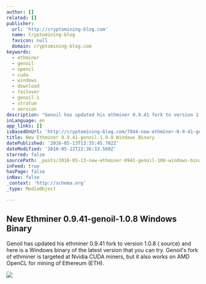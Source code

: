 ```yaml
---
author: []
related: []
publisher:
  url: 'http://cryptomining-blog.com'
  name: Cryptomining-blog
  favicon: null
  domain: cryptomining-blog.com
keywords:
  - ethminer
  - genoil
  - opencl
  - cuda
  - windows
  - download
  - failover
  - genoil-1
  - stratum
  - version
description: "Genoil has updated his ethminer 0.9.41 fork to version 1.0.8 ( source) and here is a Windows binary of the latest version that you can try. Genoil's fork of ethminer is targeted at Nvidia CUDA miners, but it also works on AMD OpenCL for mining of Ethereum (ETH)."
inLanguage: en
app_links: []
isBasedOnUrl: 'http://cryptomining-blog.com/7844-new-ethminer-0-9-41-genoil-1-0-8-windows-binary/'
title: New Ethminer 0.9.41-genoil-1.0.8 Windows Binary
datePublished: '2016-05-13T13:35:45.782Z'
dateModified: '2016-05-12T22:36:33.568Z'
starred: false
sourcePath: _posts/2016-05-13-new-ethminer-0941-genoil-108-windows-binary.md
inFeed: true
hasPage: false
inNav: false
_context: 'http://schema.org'
_type: MediaObject

---
```

<article style=""><h1>New Ethminer 0.9.41-genoil-1.0.8 Windows Binary</h1><p>Genoil has updated his ethminer 0.9.41 fork to version 1.0.8 ( source) and here is a Windows binary of the latest version that you can try. Genoil's fork of ethminer is targeted at Nvidia CUDA miners, but it also works on AMD OpenCL for mining of Ethereum (ETH).</p><img src="http://cryptomining-blog.com/wp-content/uploads/2016/05/ethminer-genoil-1-0-8-580x293.jpg" /></article>